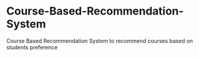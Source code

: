 # Course-Based-Recommendation-System
Course Based Recommendation System to recommend courses based on students preference
